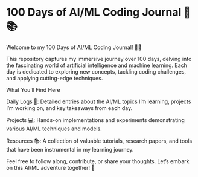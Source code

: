 # 100 Days of AI/ML Coding Journal 🤖📚
Welcome to my 100 Days of AI/ML Coding Journal! 🚀✨

This repository captures my immersive journey over 100 days, delving into the fascinating world of artificial intelligence and machine learning. Each day is dedicated to exploring new concepts, tackling coding challenges, and applying cutting-edge techniques.

What You’ll Find Here

Daily Logs 📅: Detailed entries about the AI/ML topics I’m learning, projects I’m working on, and key takeaways from each day.

Projects 💻: Hands-on implementations and experiments demonstrating various AI/ML techniques and models.

Resources 📚: A collection of valuable tutorials, research papers, and tools that have been instrumental in my learning journey.

Feel free to follow along, contribute, or share your thoughts. Let’s embark on this AI/ML adventure together! 🌟
<!--  -->